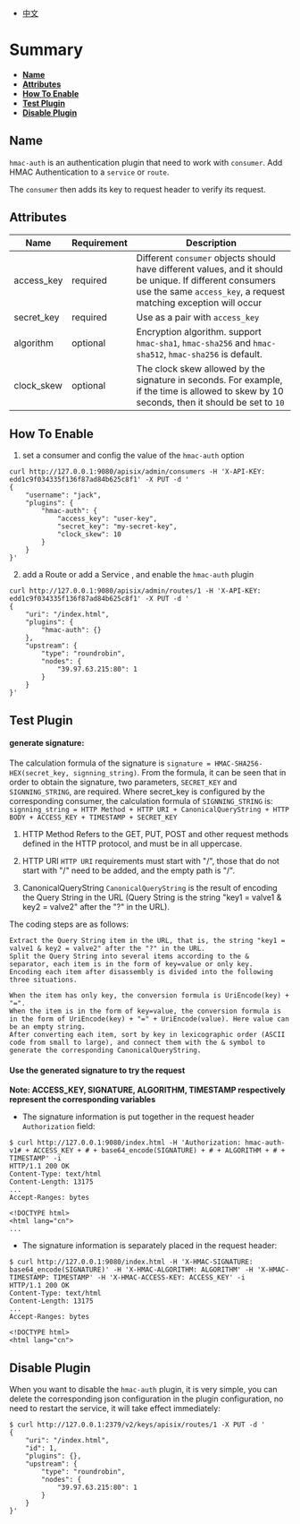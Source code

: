 <!--
#
# Licensed to the Apache Software Foundation (ASF) under one or more
# contributor license agreements.  See the NOTICE file distributed with
# this work for additional information regarding copyright ownership.
# The ASF licenses this file to You under the Apache License, Version 2.0
# (the "License"); you may not use this file except in compliance with
# the License.  You may obtain a copy of the License at
#
#     http://www.apache.org/licenses/LICENSE-2.0
#
# Unless required by applicable law or agreed to in writing, software
# distributed under the License is distributed on an "AS IS" BASIS,
# WITHOUT WARRANTIES OR CONDITIONS OF ANY KIND, either express or implied.
# See the License for the specific language governing permissions and
# limitations under the License.
#
-->

- [中文](../zh-cn/plugins/hmac-auth.md)

# Summary
- [**Name**](#name)
- [**Attributes**](#attributes)
- [**How To Enable**](#how-to-enable)
- [**Test Plugin**](#test-plugin)
- [**Disable Plugin**](#disable-plugin)


## Name

`hmac-auth` is an authentication plugin that need to work with `consumer`. Add HMAC Authentication to a `service` or `route`.

The `consumer` then adds its key to request header to verify its request.

## Attributes

|Name          |Requirement  |Description|
|---------     |--------|-----------|
| access_key         |required|Different `consumer` objects should have different values, and it should be unique. If different consumers use the same `access_key`, a request matching exception will occur|
| secret_key      |required|Use as a pair with `access_key`|
| algorithm    |  optional|Encryption algorithm. support `hmac-sha1`, `hmac-sha256` and `hmac-sha512`, `hmac-sha256` is default.|
| clock_skew  |optional|The clock skew allowed by the signature in seconds. For example, if the time is allowed to skew by 10 seconds, then it should be set to `10`|

## How To Enable

1. set a consumer and config the value of the `hmac-auth` option

```shell
curl http://127.0.0.1:9080/apisix/admin/consumers -H 'X-API-KEY: edd1c9f034335f136f87ad84b625c8f1' -X PUT -d '
{
    "username": "jack",
    "plugins": {
        "hmac-auth": {
            "access_key": "user-key",
            "secret_key": "my-secret-key",
            "clock_skew": 10
        }
    }
}'
```

2. add a Route or add a Service , and enable the `hmac-auth` plugin

```shell
curl http://127.0.0.1:9080/apisix/admin/routes/1 -H 'X-API-KEY: edd1c9f034335f136f87ad84b625c8f1' -X PUT -d '
{
    "uri": "/index.html",
    "plugins": {
        "hmac-auth": {}
    },
    "upstream": {
        "type": "roundrobin",
        "nodes": {
            "39.97.63.215:80": 1
        }
    }
}'
```

## Test Plugin

#### generate signature:
The calculation formula of the signature is `signature = HMAC-SHA256-HEX(secret_key, signning_string)`. From the formula, it can be seen that in order to obtain the signature, two parameters, `SECRET_KEY` and `SIGNNING_STRING`, are required. Where secret_key is configured by the corresponding consumer, the calculation formula of `SIGNNING_STRING` is: `signning_string = HTTP Method + HTTP URI + CanonicalQueryString + HTTP BODY + ACCESS_KEY + TIMESTAMP + SECRET_KEY`

1. HTTP Method
Refers to the GET, PUT, POST and other request methods defined in the HTTP protocol, and must be in all uppercase.
2. HTTP URI
`HTTP URI` requirements must start with "/", those that do not start with "/" need to be added, and the empty path is "/".

3. CanonicalQueryString
`CanonicalQueryString` is the result of encoding the Query String in the URL (Query String is the string "key1 = valve1 & key2 = valve2" after the "?" in the URL).

The coding steps are as follows:

    Extract the Query String item in the URL, that is, the string "key1 = valve1 & key2 = valve2" after the "?" in the URL.
    Split the Query String into several items according to the & separator, each item is in the form of key=value or only key.
    Encoding each item after disassembly is divided into the following three situations.

    When the item has only key, the conversion formula is UriEncode(key) + "=".
    When the item is in the form of key=value, the conversion formula is in the form of UriEncode(key) + "=" + UriEncode(value). Here value can be an empty string.
    After converting each item, sort by key in lexicographic order (ASCII code from small to large), and connect them with the & symbol to generate the corresponding CanonicalQueryString.

#### Use the generated signature to try the request

**Note: ACCESS_KEY, SIGNATURE, ALGORITHM, TIMESTAMP respectively represent the corresponding variables**

* The signature information is put together in the request header `Authorization` field:

```shell
$ curl http://127.0.0.1:9080/index.html -H 'Authorization: hmac-auth-v1# + ACCESS_KEY + # + base64_encode(SIGNATURE) + # + ALGORITHM + # + TIMESTAMP' -i
HTTP/1.1 200 OK
Content-Type: text/html
Content-Length: 13175
...
Accept-Ranges: bytes

<!DOCTYPE html>
<html lang="cn">
...
```

* The signature information is separately placed in the request header:

```shell
$ curl http://127.0.0.1:9080/index.html -H 'X-HMAC-SIGNATURE: base64_encode(SIGNATURE)' -H 'X-HMAC-ALGORITHM: ALGORITHM' -H 'X-HMAC-TIMESTAMP: TIMESTAMP' -H 'X-HMAC-ACCESS-KEY: ACCESS_KEY' -i
HTTP/1.1 200 OK
Content-Type: text/html
Content-Length: 13175
...
Accept-Ranges: bytes

<!DOCTYPE html>
<html lang="cn">
```

## Disable Plugin

When you want to disable the `hmac-auth` plugin, it is very simple,
you can delete the corresponding json configuration in the plugin configuration,
no need to restart the service, it will take effect immediately:

```shell
$ curl http://127.0.0.1:2379/v2/keys/apisix/routes/1 -X PUT -d '
{
    "uri": "/index.html",
    "id": 1,
    "plugins": {},
    "upstream": {
        "type": "roundrobin",
        "nodes": {
            "39.97.63.215:80": 1
        }
    }
}'
```
